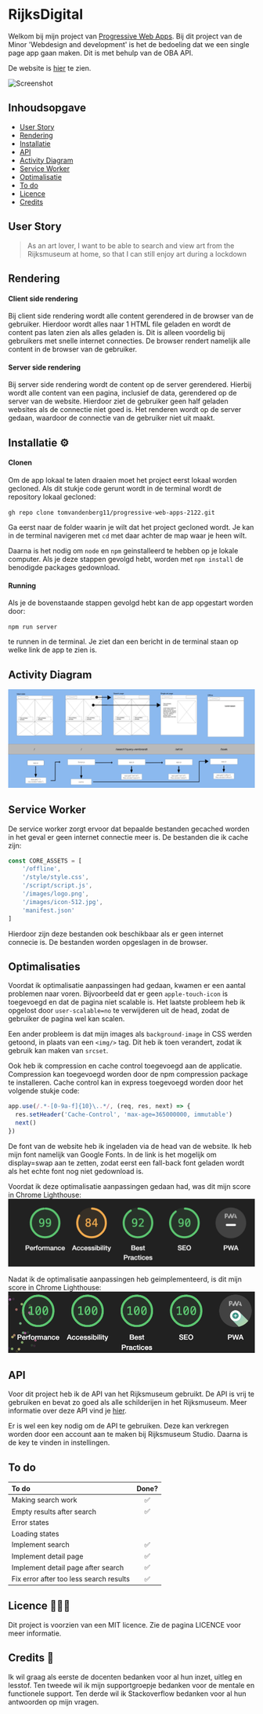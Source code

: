 # RijksDigital

Welkom bij mijn project van [Progressive Web Apps](https://github.com/cmda-minor-web/progressive-web-apps-2122 "Minor link"). Bij dit project van de Minor 'Webdesign and development' is het de bedoeling dat we een single page app gaan maken. Dit is met behulp van de OBA API.

De website is [hier](https://rijksdigital.herokuapp.com/ "RijksDigital") te zien.

![Screenshot](static/images/screenshot.png)

## Inhoudsopgave

- [User Story](#user-story)
- [Rendering](#rendering)
- [Installatie](#installatie)
- [API](#api)
- [Activity Diagram](#activity-diagram)
- [Service Worker](#service-worker)
- [Optimalisatie](#optimalisatie)
- [To do](#to-do)
- [Licence](#licence)
- [Credits](#credits)

## User Story

> As an art lover, I want to be able to search and view art from the Rijksmuseum at home, so that I can still enjoy art during a lockdown

## Rendering

#### Client side rendering

Bij client side rendering wordt alle content gerendered in de browser van de gebruiker. Hierdoor wordt alles naar 1 HTML file geladen en wordt de content pas laten zien als alles geladen is. Dit is alleen voordelig bij gebruikers met snelle internet connecties. De browser rendert namelijk alle content in de browser van de gebruiker.

#### Server side rendering

Bij server side rendering wordt de content op de server gerendered. Hierbij wordt alle content van een pagina, inclusief de data, gerendered op de server van de website. Hierdoor ziet de gebruiker geen half geladen websites als de connectie niet goed is. Het renderen wordt op de server gedaan, waardoor de connectie van de gebruiker niet uit maakt.

## Installatie ⚙️

#### Clonen

Om de app lokaal te laten draaien moet het project eerst lokaal worden gecloned.
Als dit stukje code gerunt wordt in de terminal wordt de repository lokaal gecloned:

`gh repo clone tomvandenberg11/progressive-web-apps-2122.git`

Ga eerst naar de folder waarin je wilt dat het project gecloned wordt. Je kan in de terminal navigeren met `cd` met daar achter de map waar je heen wilt.

Daarna is het nodig om `node` en `npm` geinstalleerd te hebben op je lokale computer. Als je deze stappen gevolgd hebt, worden met `npm install` de benodigde packages gedownload.

#### Running

Als je de bovenstaande stappen gevolgd hebt kan de app opgestart worden door:

`npm run server`

te runnen in de terminal.
Je ziet dan een bericht in de terminal staan op welke link de app te zien is.

## Activity Diagram

![Activity](static/images/activity.png)

## Service Worker
De service worker zorgt ervoor dat bepaalde bestanden gecached worden in het geval er geen internet connectie meer is. De bestanden die ik cache zijn:
```javascript
const CORE_ASSETS = [
    '/offline',
    '/style/style.css',
    '/script/script.js',
    '/images/logo.png',
    '/images/icon-512.jpg',
    'manifest.json'
]
```

Hierdoor zijn deze bestanden ook beschikbaar als er geen internet connecie is. De bestanden worden opgeslagen in de browser. 

## Optimalisaties
Voordat ik optimalisatie aanpassingen had gedaan, kwamen er een aantal problemen naar voren. Bijvoorbeeld dat er geen `apple-touch-icon` is toegevoegd en dat de pagina niet scalable is. Het laatste probleem heb ik opgelost door `user-scalable=no` te verwijderen uit de head, zodat de gebruiker de pagina wel kan scalen.

Een ander probleem is dat mijn images als `background-image` in CSS werden getoond, in plaats van een `<img/>` tag. Dit heb ik toen verandert, zodat ik gebruik kan maken van `srcset`.


Ook heb ik compression en cache control toegevoegd aan de applicatie. Compression kan toegevoegd worden door de npm compression package te installeren. Cache control kan in express toegevoegd worden door het volgende stukje code:

```javascript
app.use(/.*-[0-9a-f]{10}\..*/, (req, res, next) => {
  res.setHeader('Cache-Control', 'max-age=365000000, immutable')
  next()
})
```

De font van de website heb ik ingeladen via de head van de website. Ik heb mijn font namelijk van Google Fonts. In de link is het mogelijk om display=swap aan te zetten, zodat eerst een fall-back font geladen wordt als het echte font nog niet gedownload is.

Voordat ik deze optimalisatie aanpassingen gedaan had, was dit mijn score in Chrome Lighthouse:
![Activity](static/images/oldLighthouse.png)

Nadat ik de optimalisatie aanpassingen heb geimplementeerd, is dit mijn score in Chrome Lighthouse:
![Activity](static/images/newLighthouse.png)

## API

Voor dit project heb ik de API van het Rijksmuseum gebruikt. De API is vrij te gebruiken en bevat zo goed als alle
schilderijen in het Rijksmuseum. Meer informatie over deze API vind je [hier](https://data.rijksmuseum.nl/object-metadata/api/).

Er is wel een key nodig om de API te gebruiken. Deze kan verkregen worden door een account aan te maken bij Rijksmuseum Studio. Daarna is de key te vinden in instellingen.

## To do

| To do                                   | Done? |
| :-------------------------------------- | :---: |
| Making search work                      |  ✅   |
| Empty results after search              |  ✅   |
| Error states                            |       |
| Loading states                          |       |
| Implement search                        |  ✅   |
| Implement detail page                   |  ✅   |
| Implement detail page after search      |  ✅   |
| Fix error after too less search results |  ✅   |

## Licence 👨🏻‍⚖️

Dit project is voorzien van een MIT licence. Zie de pagina LICENCE voor meer informatie.

## Credits 📣

Ik wil graag als eerste de docenten bedanken voor al hun inzet, uitleg en lesstof. Ten tweede wil ik mijn supportgroepje bedanken voor de mentale en functionele support. Ten derde wil ik Stackoverflow bedanken voor al hun antwoorden op mijn vragen.
